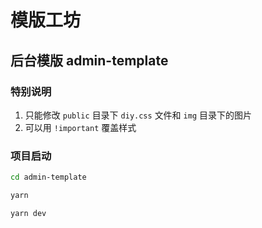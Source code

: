 # 模版工坊

## 后台模版 admin-template

### 特别说明
1. 只能修改 `public` 目录下 `diy.css` 文件和 `img` 目录下的图片
2. 可以用 `!important` 覆盖样式

### 项目启动

```bash
cd admin-template

yarn

yarn dev
```